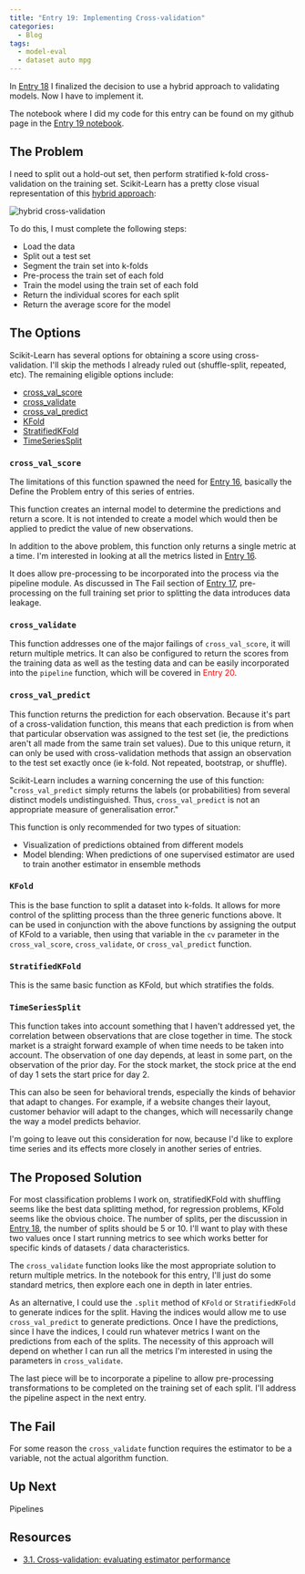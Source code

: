 ```yaml
---
title: "Entry 19: Implementing Cross-validation"
categories:
  - Blog
tags:
  - model-eval
  - dataset auto mpg
---
```


In [Entry 18](https://julielinx.github.io/blog/18_crossval/) I finalized the decision to use a hybrid approach to validating models. Now I have to implement it.

The notebook where I did my code for this entry can be found on my github page in the [Entry 19 notebook](https://github.com/julielinx/datascience_diaries/blob/master/02_model_eval/19_nb_implement_crossval.ipynb).

## The Problem

I need to split out a hold-out set, then perform stratified k-fold cross-validation on the training set. Scikit-Learn has a pretty close visual representation of this [hybrid approach](https://scikit-learn.org/stable/modules/cross_validation.html):

![hybrid cross-validation](https://scikit-learn.org/stable/_images/grid_search_cross_validation.png)

To do this, I must complete the following steps:

- Load the data
- Split out a test set
- Segment the train set into k-folds
- Pre-process the train set of each fold
- Train the model using the train set of each fold
- Return the individual scores for each split
- Return the average score for the model

## The Options

Scikit-Learn has several options for obtaining a score using cross-validation. I'll skip the methods I already ruled out (shuffle-split, repeated, etc). The remaining eligible options include:

- [cross_val_score](https://scikit-learn.org/stable/modules/generated/sklearn.model_selection.cross_val_score.html#sklearn.model_selection.cross_val_score)
- [cross_validate](https://scikit-learn.org/stable/modules/generated/sklearn.model_selection.cross_validate.html#sklearn.model_selection.cross_validate)
- [cross_val_predict](https://scikit-learn.org/stable/modules/generated/sklearn.model_selection.cross_val_predict.html#sklearn.model_selection.cross_val_predict)
- [KFold](https://scikit-learn.org/stable/modules/generated/sklearn.model_selection.KFold.html#sklearn.model_selection.KFold)
- [StratifiedKFold](https://scikit-learn.org/stable/modules/generated/sklearn.model_selection.StratifiedKFold.html#sklearn.model_selection.StratifiedKFold)
- [TimeSeriesSplit](https://scikit-learn.org/stable/modules/generated/sklearn.model_selection.TimeSeriesSplit.html#sklearn.model_selection.TimeSeriesSplit)

### `cross_val_score`

The limitations of this function spawned the need for [Entry 16](https://julielinx.github.io/blog/16_model_eval_and_mathjax/), basically the Define the Problem entry of this series of entries.

This function creates an internal model to determine the predictions and return a score. It is not intended to create a model which would then be applied to predict the value of new observations. 

In addition to the above problem, this function only returns a single metric at a time. I'm interested in looking at all the metrics listed in [Entry 16](https://julielinx.github.io/blog/16_model_eval_and_mathjax/).

It does allow pre-processing to be incorporated into the process via the pipeline module. As discussed in The Fail section of [Entry 17](https://julielinx.github.io/blog/17_resampling/), pre-processing on the full training set prior to splitting the data introduces data leakage.

### `cross_validate`

This function addresses one of the major failings of `cross_val_score`, it will return multiple metrics. It can also be configured to return the scores from the training data as well as the testing data and can be easily incorporated into the `pipeline` function, which will be covered in <font color='red'>Entry 20</font>.

### `cross_val_predict`

This function returns the prediction for each observation. Because it's part of a cross-validation function, this means that each prediction is from when that particular observation was assigned to the test set (ie, the predictions aren't all made from the same train set values). Due to this unique return, it can only be used with cross-validation methods that assign an observation to the test set exactly once (ie k-fold. Not repeated, bootstrap, or shuffle).

Scikit-Learn includes a warning concerning the use of this function: "`cross_val_predict` simply returns the labels (or probabilities) from several distinct models undistinguished. Thus, `cross_val_predict` is not an appropriate measure of generalisation error."

This function is only recommended for two types of situation:

- Visualization of predictions obtained from different models
- Model blending: When predictions of one supervised estimator are used to train another estimator in ensemble methods

### `KFold`

This is the base function to split a dataset into k-folds. It allows for more control of the splitting process than the three generic functions above. It can be used in conjunction with the above functions by assigning the output of KFold to a variable, then using that variable in the `cv` parameter in the `cross_val_score`, `cross_validate`, or `cross_val_predict` function.

### `StratifiedKFold`

This is the same basic function as KFold, but which stratifies the folds.

### `TimeSeriesSplit`

This function takes into account something that I haven't addressed yet, the correlation between observations that are close together in time. The stock market is a straight forward example of when time needs to be taken into account. The observation of one day depends, at least in some part, on the observation of the prior day. For the stock market, the stock price at the end of day 1 sets the start price for day 2.

This can also be seen for behavioral trends, especially the kinds of behavior that adapt to changes. For example, if a website changes their layout, customer behavior will adapt to the changes, which will necessarily change the way a model predicts behavior.

I'm going to leave  out this consideration for now, because I'd like to explore time series and its effects more closely in another series of entries.

## The Proposed Solution

For most classification problems I work on, stratifiedKFold with shuffling seems like the best data splitting method, for regression problems, KFold seems like the obvious choice. The number of splits, per the discussion in [Entry 18](https://julielinx.github.io/blog/18_crossval/), the number of splits should be 5 or 10. I'll want to play with these two values once I start running metrics to see which works better for specific kinds of datasets / data characteristics.

The `cross_validate` function looks like the most appropriate solution to return multiple metrics. In the notebook for this entry, I'll just do some standard metrics, then explore each one in depth in later entries.

As an alternative, I could use the `.split` method of `KFold` or `StratifiedKFold` to generate indices for the split. Having the indices would allow me to use `cross_val_predict` to generate predictions. Once I have the predictions, since I have the indices, I could run whatever metrics I want on the predictions from each of the splits. The necessity of this approach will depend on whether I can run all the metrics I'm interested in using the parameters in `cross_validate`.

The last piece will be to incorporate a pipeline to allow pre-processing transformations to be completed on the training set of each split. I'll address the pipeline aspect in the next entry.

## The Fail

For some reason the `cross_validate` function requires the estimator to be a variable, not the actual algorithm function.

## Up Next

Pipelines

## Resources

- [3.1. Cross-validation: evaluating estimator performance](https://scikit-learn.org/stable/modules/cross_validation.html)
